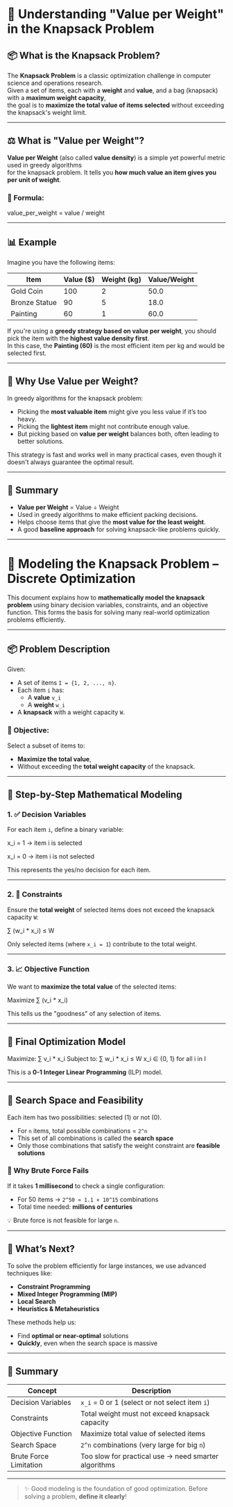 # 🧠 Understanding "Value per Weight" in the Knapsack Problem

## 📦 What is the Knapsack Problem?

The **Knapsack Problem** is a classic optimization challenge in computer science and operations research.  
Given a set of items, each with a **weight** and **value**, and a bag (knapsack) with a **maximum weight capacity**,  
the goal is to **maximize the total value of items selected** without exceeding the knapsack's weight limit.

---

## ⚖️ What is "Value per Weight"?

**Value per Weight** (also called **value density**) is a simple yet powerful metric used in greedy algorithms  
for the knapsack problem. It tells you **how much value an item gives you per unit of weight**.

### 🧮 Formula:

value_per_weight = value / weight



---

## 📊 Example

Imagine you have the following items:

| Item           | Value ($) | Weight (kg) | Value/Weight |
|----------------|-----------|-------------|---------------|
| Gold Coin      | 100       | 2           | 50.0          |
| Bronze Statue  | 90        | 5           | 18.0          |
| Painting       | 60        | 1           | 60.0          |

If you're using a **greedy strategy based on value per weight**, you should pick the item with the **highest value density first**.  
In this case, the **Painting (60)** is the most efficient item per kg and would be selected first.

---

## 🤖 Why Use Value per Weight?

In greedy algorithms for the knapsack problem:

- Picking the **most valuable item** might give you less value if it’s too heavy.
- Picking the **lightest item** might not contribute enough value.
- But picking based on **value per weight** balances both, often leading to better solutions.

This strategy is fast and works well in many practical cases, even though it doesn't always guarantee the optimal result.

---

## 🚀 Summary

- **Value per Weight** = Value ÷ Weight
- Used in greedy algorithms to make efficient packing decisions.
- Helps choose items that give the **most value for the least weight**.
- A good **baseline approach** for solving knapsack-like problems quickly.

---

# 🎒 Modeling the Knapsack Problem – Discrete Optimization

This document explains how to **mathematically model the knapsack problem** using binary decision variables, constraints, and an objective function. This forms the basis for solving many real-world optimization problems efficiently.

---

## 📦 Problem Description

Given:
- A set of items `I = {1, 2, ..., n}`.
- Each item `i` has:
  - A **value** `v_i`
  - A **weight** `w_i`
- A **knapsack** with a weight capacity `W`.

### 🎯 Objective:
Select a subset of items to:
- **Maximize the total value**,
- Without exceeding the **total weight capacity** of the knapsack.

---

## 🔧 Step-by-Step Mathematical Modeling

### 1. ✅ Decision Variables

For each item `i`, define a binary variable:


x_i = 1 → item i is selected

x_i = 0 → item i is not selected


This represents the yes/no decision for each item.

---

### 2. 📏 Constraints

Ensure the **total weight** of selected items does not exceed the knapsack capacity `W`:

∑ (w_i * x_i) ≤ W


Only selected items (where `x_i = 1`) contribute to the total weight.

---

### 3. 📈 Objective Function

We want to **maximize the total value** of the selected items:


Maximize ∑ (v_i * x_i)



This tells us the "goodness" of any selection of items.

---

## 🧮 Final Optimization Model


Maximize: ∑ v_i * x_i
Subject to: ∑ w_i * x_i ≤ W
x_i ∈ {0, 1} for all i in I



This is a **0-1 Integer Linear Programming** (ILP) model.

---

## 🌌 Search Space and Feasibility

Each item has two possibilities: selected (1) or not (0).

- For `n` items, total possible combinations = `2^n`
- This set of all combinations is called the **search space**
- Only those combinations that satisfy the weight constraint are **feasible solutions**

### 🚫 Why Brute Force Fails

If it takes **1 millisecond** to check a single configuration:

- For 50 items → `2^50 ≈ 1.1 × 10^15` combinations
- Total time needed: **millions of centuries**

💡 Brute force is not feasible for large `n`.

---

## 🚀 What’s Next?

To solve the problem efficiently for large instances, we use advanced techniques like:

- **Constraint Programming**
- **Mixed Integer Programming (MIP)**
- **Local Search**
- **Heuristics & Metaheuristics**

These methods help us:
- Find **optimal or near-optimal** solutions
- **Quickly**, even when the search space is massive

---

## 🧠 Summary

| Concept               | Description                                                  |
|-----------------------|--------------------------------------------------------------|
| Decision Variables    | `x_i` = 0 or 1 (select or not select item `i`)              |
| Constraints           | Total weight must not exceed knapsack capacity              |
| Objective Function    | Maximize total value of selected items                      |
| Search Space          | `2^n` combinations (very large for big `n`)                 |
| Brute Force Limitation| Too slow for practical use → need smarter algorithms        |

---

> ✨ Good modeling is the foundation of good optimization. Before solving a problem, **define it clearly**!

